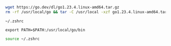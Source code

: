 ```bash
wget https://go.dev/dl/go1.23.4.linux-amd64.tar.gz
rm -rf /usr/local/go && tar -C /usr/local -xzf go1.23.4.linux-amd64.tar.gz
```

`~/.zshrc`
```
export PATH=$PATH:/usr/local/go/bin
```

```bash
source ~/.zshrc
```

